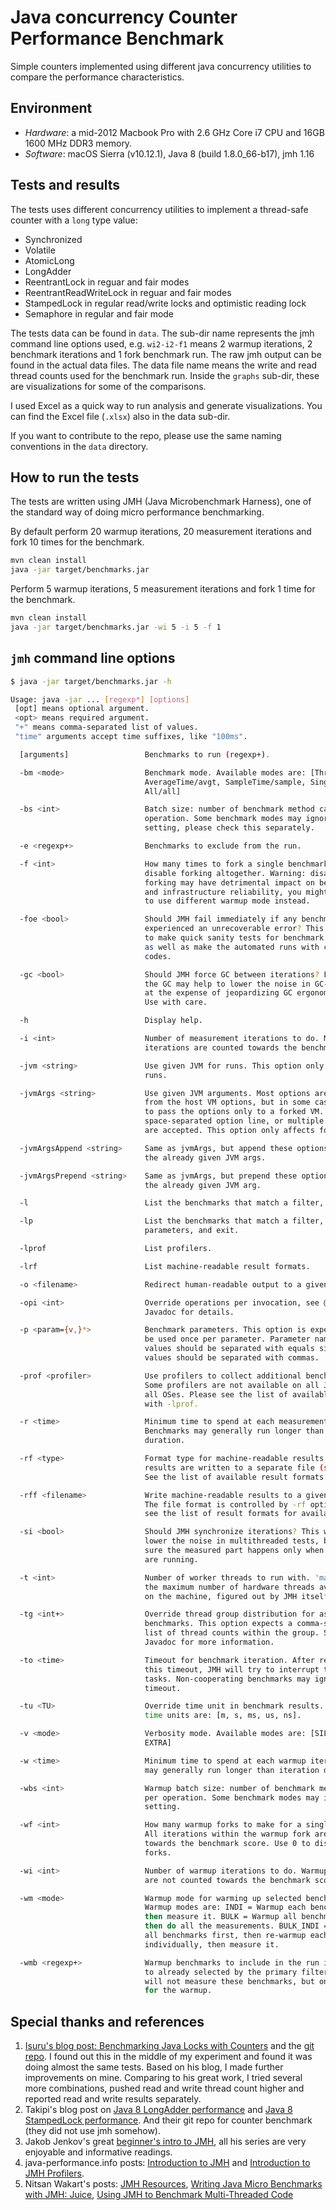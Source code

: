 # Java concurrency Counter Performance Benchmark

Simple counters implemented using different java concurrency utilities to compare the performance characteristics.

## Environment

* *Hardware*: a mid-2012 Macbook Pro with 2.6 GHz Core i7 CPU and 16GB 1600 MHz DDR3 memory.
* *Software*: macOS Sierra (v10.12.1), Java 8 (build 1.8.0_66-b17), jmh 1.16

## Tests and results

The tests uses different concurrency utilities to implement a thread-safe counter with a `long` type value:

* Synchronized
* Volatile
* AtomicLong
* LongAdder
* ReentrantLock in reguar and fair modes
* ReentrantReadWriteLock in reguar and fair modes
* StampedLock in regular read/write locks and optimistic reading lock
* Semaphore in regular and fair mode

The tests data can be found in `data`. The sub-dir name represents the jmh command line options used, e.g. `wi2-i2-f1` means 2 warmup iterations, 2 benchmark iterations and 1 fork benchmark run. The raw jmh output can be found in the actual data files. The data file name means the write and read thread counts used for the benchmark run. Inside the `graphs` sub-dir, these are visualizations for some of the comparisons.

I used Excel as a quick way to run analysis and generate visualizations. You can find the Excel file (`.xlsx`) also in the data sub-dir.

If you want to contribute to the repo, please use the same naming conventions in the `data` directory.

## How to run the tests

The tests are written using JMH (Java Microbenchmark Harness), one of the standard way of doing micro performance benchmarking.

By default perform 20 warmup iterations, 20 measurement iterations and fork 10 times for the benchmark.

```bash
mvn clean install
java -jar target/benchmarks.jar
```

Perform 5 warmup iterations, 5 measurement iterations and fork 1 time for the benchmark.

```bash
mvn clean install
java -jar target/benchmarks.jar -wi 5 -i 5 -f 1
```

## `jmh` command line options

```bash
$ java -jar target/benchmarks.jar -h

Usage: java -jar ... [regexp*] [options]
 [opt] means optional argument.
 <opt> means required argument.
 "+" means comma-separated list of values.
 "time" arguments accept time suffixes, like "100ms".

  [arguments]                 Benchmarks to run (regexp+).

  -bm <mode>                  Benchmark mode. Available modes are: [Throughput/thrpt,
                              AverageTime/avgt, SampleTime/sample, SingleShotTime/ss,
                              All/all]

  -bs <int>                   Batch size: number of benchmark method calls per
                              operation. Some benchmark modes may ignore this
                              setting, please check this separately.

  -e <regexp+>                Benchmarks to exclude from the run.

  -f <int>                    How many times to fork a single benchmark. Use 0 to
                              disable forking altogether. Warning: disabling
                              forking may have detrimental impact on benchmark
                              and infrastructure reliability, you might want
                              to use different warmup mode instead.

  -foe <bool>                 Should JMH fail immediately if any benchmark had
                              experienced an unrecoverable error? This helps
                              to make quick sanity tests for benchmark suites,
                              as well as make the automated runs with checking error
                              codes.

  -gc <bool>                  Should JMH force GC between iterations? Forcing
                              the GC may help to lower the noise in GC-heavy benchmarks,
                              at the expense of jeopardizing GC ergonomics decisions.
                              Use with care.

  -h                          Display help.

  -i <int>                    Number of measurement iterations to do. Measurement
                              iterations are counted towards the benchmark score.

  -jvm <string>               Use given JVM for runs. This option only affects forked
                              runs.

  -jvmArgs <string>           Use given JVM arguments. Most options are inherited
                              from the host VM options, but in some cases you want
                              to pass the options only to a forked VM. Either single
                              space-separated option line, or multiple options
                              are accepted. This option only affects forked runs.

  -jvmArgsAppend <string>     Same as jvmArgs, but append these options before
                              the already given JVM args.

  -jvmArgsPrepend <string>    Same as jvmArgs, but prepend these options before
                              the already given JVM arg.

  -l                          List the benchmarks that match a filter, and exit.

  -lp                         List the benchmarks that match a filter, along with
                              parameters, and exit.

  -lprof                      List profilers.

  -lrf                        List machine-readable result formats.

  -o <filename>               Redirect human-readable output to a given file.

  -opi <int>                  Override operations per invocation, see @OperationsPerInvocation
                              Javadoc for details.

  -p <param={v,}*>            Benchmark parameters. This option is expected to
                              be used once per parameter. Parameter name and parameter
                              values should be separated with equals sign. Parameter
                              values should be separated with commas.

  -prof <profiler>            Use profilers to collect additional benchmark data.
                              Some profilers are not available on all JVMs and/or
                              all OSes. Please see the list of available profilers
                              with -lprof.

  -r <time>                   Minimum time to spend at each measurement iteration.
                              Benchmarks may generally run longer than iteration
                              duration.

  -rf <type>                  Format type for machine-readable results. These
                              results are written to a separate file (see -rff).
                              See the list of available result formats with -lrf.

  -rff <filename>             Write machine-readable results to a given file.
                              The file format is controlled by -rf option. Please
                              see the list of result formats for available formats.

  -si <bool>                  Should JMH synchronize iterations? This would significantly
                              lower the noise in multithreaded tests, by making
                              sure the measured part happens only when all workers
                              are running.

  -t <int>                    Number of worker threads to run with. 'max' means
                              the maximum number of hardware threads available
                              on the machine, figured out by JMH itself.

  -tg <int+>                  Override thread group distribution for asymmetric
                              benchmarks. This option expects a comma-separated
                              list of thread counts within the group. See @Group/@GroupThreads
                              Javadoc for more information.

  -to <time>                  Timeout for benchmark iteration. After reaching
                              this timeout, JMH will try to interrupt the running
                              tasks. Non-cooperating benchmarks may ignore this
                              timeout.

  -tu <TU>                    Override time unit in benchmark results. Available
                              time units are: [m, s, ms, us, ns].

  -v <mode>                   Verbosity mode. Available modes are: [SILENT, NORMAL,
                              EXTRA]

  -w <time>                   Minimum time to spend at each warmup iteration. Benchmarks
                              may generally run longer than iteration duration.

  -wbs <int>                  Warmup batch size: number of benchmark method calls
                              per operation. Some benchmark modes may ignore this
                              setting.

  -wf <int>                   How many warmup forks to make for a single benchmark.
                              All iterations within the warmup fork are not counted
                              towards the benchmark score. Use 0 to disable warmup
                              forks.

  -wi <int>                   Number of warmup iterations to do. Warmup iterations
                              are not counted towards the benchmark score.

  -wm <mode>                  Warmup mode for warming up selected benchmarks.
                              Warmup modes are: INDI = Warmup each benchmark individually,
                              then measure it. BULK = Warmup all benchmarks first,
                              then do all the measurements. BULK_INDI = Warmup
                              all benchmarks first, then re-warmup each benchmark
                              individually, then measure it.

  -wmb <regexp+>              Warmup benchmarks to include in the run in addition
                              to already selected by the primary filters. Harness
                              will not measure these benchmarks, but only use them
                              for the warmup.
```

## Special thanks and references

1. [Isuru's blog post: Benchmarking Java Locks with Counters](http://isuru-perera.blogspot.com/2016/05/benchmarking-java-locks-with-counters.html) and the [git repo](https://github.com/chrishantha/microbenchmarks). I found out this in the middle of my experiment and found it was doing almost the same tests. Based on his blog, I made further improvements on mine. Comparing to his great work, I tried several more combinations, pushed read and write thread count higher and reported read and write results separately.
1. Takipi's blog post on [Java 8 LongAdder performance](http://blog.takipi.com/java-8-longadders-the-fastest-way-to-add-numbers-concurrently/) and [Java 8 StampedLock performance](http://blog.takipi.com/java-8-stampedlocks-vs-readwritelocks-and-synchronized/). And their git repo for counter benchmark (they did not use jmh somehow).
1. Jakob Jenkov's great [beginner's intro to JMH](http://tutorials.jenkov.com/java-performance/jmh.html), all his series are very enjoyable and informative readings.
1. java-performance.info posts: [Introduction to JMH](http://java-performance.info/jmh/) and [Introduction to JMH Profilers](http://java-performance.info/introduction-jmh-profilers/).
1. Nitsan Wakart's posts: [JMH Resources](http://psy-lob-saw.blogspot.com/p/jmh-related-posts.html), [Writing Java Micro Benchmarks with JMH: Juice](http://psy-lob-saw.blogspot.fr/2013/04/writing-java-micro-benchmarks-with-jmh.html), [Using JMH to Benchmark Multi-Threaded Code](http://psy-lob-saw.blogspot.com/2013/05/using-jmh-to-benchmark-multi-threaded.html)